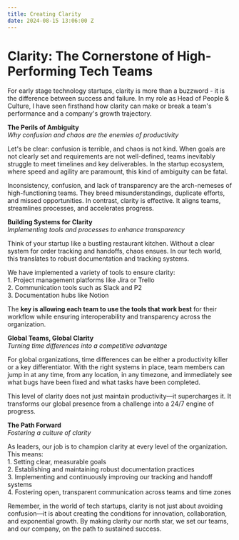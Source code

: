 ```yaml
---
title: Creating Clarity
date: 2024-08-15 13:06:00 Z
---
```


# Clarity: The Cornerstone of High-Performing Tech Teams

For early stage technology startups, clarity is more than a buzzword \- it is the difference between success and failure. In my role as Head of People & Culture, I have seen firsthand how clarity can make or break a team's performance and a company's growth trajectory.

**The Perils of Ambiguity**  
*Why confusion and chaos are the enemies of productivity*

Let's be clear: confusion is terrible, and chaos is not kind. When goals are not clearly set and requirements are not well-defined, teams inevitably struggle to meet timelines and key deliverables. In the startup ecosystem, where speed and agility are paramount, this kind of ambiguity can be fatal.

Inconsistency, confusion, and lack of transparency are the arch-nemeses of high-functioning teams. They breed misunderstandings, duplicate efforts, and missed opportunities. In contrast, clarity is effective. It aligns teams, streamlines processes, and accelerates progress.

**Building Systems for Clarity**  
*Implementing tools and processes to enhance transparency*

Think of your startup like a bustling restaurant kitchen. Without a clear system for order tracking and handoffs, chaos ensues. In our tech world, this translates to robust documentation and tracking systems.

We have implemented a variety of tools to ensure clarity:  
1\. Project management platforms like Jira or Trello  
2\. Communication tools such as Slack and P2  
3\. Documentation hubs like Notion

The **key is allowing each team to use the tools that work best** for their workflow while ensuring interoperability and transparency across the organization.

**Global Teams, Global Clarity**  
*Turning time differences into a competitive advantage*

For global organizations, time differences can be either a productivity killer or a key differentiator. With the right systems in place, team members can jump in at any time, from any location, in any timezone, and immediately see what bugs have been fixed and what tasks have been completed.

This level of clarity does not just maintain productivity—it supercharges it. It transforms our global presence from a challenge into a 24/7 engine of progress.

**The Path Forward**  
*Fostering a culture of clarity*

As leaders, our job is to champion clarity at every level of the organization. This means:  
1\. Setting clear, measurable goals  
2\. Establishing and maintaining robust documentation practices  
3\. Implementing and continuously improving our tracking and handoff systems  
4\. Fostering open, transparent communication across teams and time zones

Remember, in the world of tech startups, clarity is not just about avoiding confusion—it is about creating the conditions for innovation, collaboration, and exponential growth. By making clarity our north star, we set our teams, and our company, on the path to sustained success.
